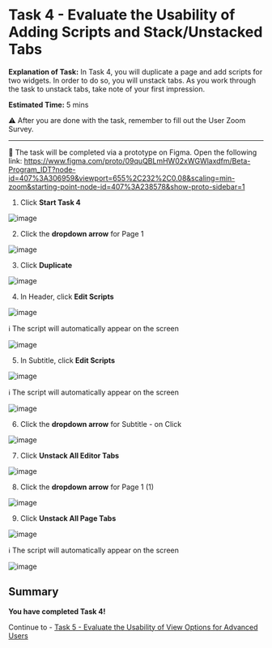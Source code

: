 # Task 4 - Evaluate the Usability of Adding Scripts and Stack/Unstacked Tabs

**Explanation of Task:** In Task 4, you will duplicate a page and add scripts for two widgets. In order to do so, you will unstack tabs. As you work through the task to unstack tabs, take note of your first impression. 

**Estimated Time:** 5 mins

⚠️ After you are done with the task, remember to fill out the User Zoom Survey.

----------------------------------------------------------------------------------------------------------------------------------------

🚩 The task will be completed via a prototype on Figma. Open the following link: https://www.figma.com/proto/09quQBLmHW02xWGWlaxdfm/Beta-Program_IDT?node-id=407%3A306959&viewport=655%2C232%2C0.08&scaling=min-zoom&starting-point-node-id=407%3A238578&show-proto-sidebar=1

1. Click **Start Task 4**

![image](https://user-images.githubusercontent.com/112718519/198708975-8641cea2-fff1-4dc5-9353-dae6d94d6c05.png)

2. Click the **dropdown arrow** for Page 1

![image](https://user-images.githubusercontent.com/112718519/198707645-49c569c4-e81b-4f22-bd77-62b0b300bde9.png)

3. Click **Duplicate**

![image](https://user-images.githubusercontent.com/112718519/198707704-9c6fe044-e07b-484e-9ab3-88736906e965.png)

4. In Header, click **Edit Scripts**

![image](https://user-images.githubusercontent.com/112718519/198707820-a9eb964e-9f0d-4f1f-aaec-48f35c775a1d.png)

ℹ️ The script will automatically appear on the screen

![image](https://user-images.githubusercontent.com/112718519/198708918-cccea2a4-3006-4b04-b827-f286debf24ab.png)

5. In Subtitle, click **Edit Scripts**

![image](https://user-images.githubusercontent.com/112718519/198708043-404969ee-8977-4af6-9840-e6a74b8a7b27.png)

ℹ️ The script will automatically appear on the screen

![image](https://user-images.githubusercontent.com/112718519/198708939-27deb57e-9b13-44db-b9c0-b7d89b7d674c.png)

6. Click the **dropdown arrow** for Subtitle - on Click

![image](https://user-images.githubusercontent.com/112718519/198708127-6a9395a4-b66c-4381-9f6e-1abd7ed7d56c.png)

7. Click **Unstack All Editor Tabs**

![image](https://user-images.githubusercontent.com/112718519/198708201-d07f4a9e-a7a0-4b71-a440-39650d620b89.png)

8. Click the **dropdown arrow** for Page 1 (1)

![image](https://user-images.githubusercontent.com/112718519/198708302-3e6bd80c-5f00-45de-b14a-3c0599e6ad81.png)

9. Click **Unstack All Page Tabs**

![image](https://user-images.githubusercontent.com/112718519/198708375-7115926f-3a27-4812-b2c3-335e871eb7e8.png)

ℹ️ The script will automatically appear on the screen

![image](https://user-images.githubusercontent.com/112718519/198708700-52750ecd-f4f7-4e62-8d37-de10d2f72f43.png)


## Summary

**You have completed Task 4!**

Continue to - [Task 5 - Evaluate the Usability of View Options for Advanced Users](../task5/README.md)
